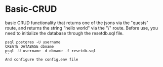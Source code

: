 # Basic-CRUD
basic CRUD functionality that returns one of the jsons via the "quests" route, and returns the string "hello world" via the "/" route. Before use, you need to initialize the database through the resetdb.sql file. 
```
psql postgres -U username
CREATE DATABASE dbname
psql -U username -d dbname -f resetdb.sql
``
And configure the config.env file
